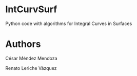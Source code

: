 IntCurvSurf
===========

Python code with algorithms for Integral Curves in Surfaces


Authors
===========

César Méndez Mendoza

Renato Leriche Vázquez

